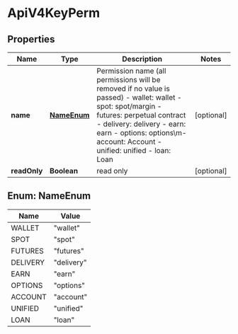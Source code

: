 
# ApiV4KeyPerm

## Properties

Name | Type | Description | Notes
------------ | ------------- | ------------- | -------------
**name** | [**NameEnum**](#NameEnum) | Permission name (all permissions will be removed if no value is passed)  - wallet: wallet - spot: spot/margin - futures: perpetual contract - delivery: delivery - earn: earn - options: options\\m- account: Account - unified: unified - loan: Loan |  [optional]
**readOnly** | **Boolean** | read only |  [optional]

## Enum: NameEnum

Name | Value
---- | -----
WALLET | &quot;wallet&quot;
SPOT | &quot;spot&quot;
FUTURES | &quot;futures&quot;
DELIVERY | &quot;delivery&quot;
EARN | &quot;earn&quot;
OPTIONS | &quot;options&quot;
ACCOUNT | &quot;account&quot;
UNIFIED | &quot;unified&quot;
LOAN | &quot;loan&quot;

